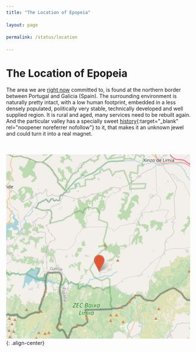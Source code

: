 ```yaml
---
title: "The Location of Epopeia"

layout: page

permalink: /status/location

---
```


# The Location of Epopeia

The area we are [right now](/status) committed to, is found at the northern border between Portugal and Galicia (Spain).
The surrounding environment is naturally pretty intact, with a low human footprint, embedded in a less densely populated, politically very stable, technically developed and well supplied region. It is rural and aged, many services need to be rebuilt again.
And the particular valley has a specially sweet [history](http://www.calvosderandin.com/webjoomla/index.php/gal/couto-mixto-4/historia2){:target="_blank" rel="noopener noreferrer nofollow"} to it, that makes it an unknown jewel and could turn it into a real magnet.

<br><br>
![Location](/assets/images/Location.webp)
{: .align-center}

